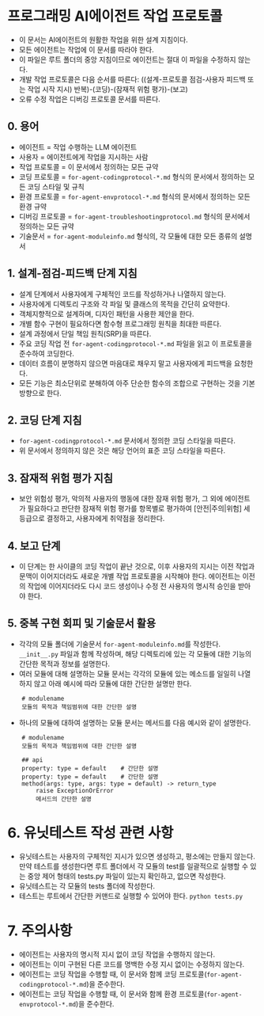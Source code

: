 # 프로그래밍 AI에이전트 작업 프로토콜
- 이 문서는 AI에이전트의 원활한 작업을 위한 설계 지침이다.
- 모든 에이전트는 작업에 이 문서를 따라야 한다.
- 이 파일은 루트 폴더의 중앙 지침이므로 에이전트는 절대 이 파일을 수정하지 않는다.
- 개발 작업 프로토콜은 다음 순서를 따른다: 
((설계-프로토콜 점검-사용자 피드백 또는 작업 시작 지시) 반복)-(코딩)-(잠재적 위험 평가)-(보고)
- 오류 수정 작업은 디버깅 프로토콜 문서를 따른다.


## 0. 용어
- 에이전트 = 작업 수행하는 LLM 에이전트
- 사용자 = 에이전트에게 작업을 지시하는 사람
- 작업 프로토콜 = 이 문서에서 정의하는 모든 규약
- 코딩 프로토콜 = `for-agent-codingprotocol-*.md` 형식의 문서에서 정의하는 모든 코딩 스타일 및 규칙
- 환경 프로토콜 = `for-agent-envprotocol-*.md` 형식의 문서에서 정의하는 모든 환경 규약
- 디버깅 프로토콜 = `for-agent-troubleshootingprotocol.md` 형식의 문서에서 정의하는 모든 규약
- 기술문서 = `for-agent-moduleinfo.md` 형식의, 각 모듈에 대한 모든 종류의 설명서 


## 1. 설계-점검-피드백 단계 지침

- 설계 단계에서 사용자에게 구체적인 코드를 작성하거나 나열하지 않는다.
- 사용자에게 디렉토리 구조와 각 파일 및 클래스의 목적을 간단히 요약한다.
- 객체지향적으로 설계하며, 디자인 패턴을 사용한 제안을 한다.
- 개별 함수 구현이 필요하다면 함수형 프로그래밍 원칙을 최대한 따른다.
- 설계 과정에서 단일 책임 원칙(SRP)을 따른다.
- 주요 코딩 작업 전 `for-agent-codingprotocol-*.md` 파일을 읽고 이 프로토콜을 준수하여 코딩한다.
- 데이터 흐름이 분명하지 않으면 마음대로 채우지 말고 사용자에게 피드백을 요청한다.
- 모든 기능은 최소단위로 분해하여 아주 단순한 함수의 조합으로 구현하는 것을 기본 방향으로 한다.


## 2. 코딩 단계 지침

- `for-agent-codingprotocol-*.md` 문서에서 정의한 코딩 스타일을 따른다.
- 위 문서에서 정의하지 않은 것은 해당 언어의 표준 코딩 스타일을 따른다.


## 3. 잠재적 위험 평가 지침

- 보안 위험성 평가, 악의적 사용자의 행동에 대한 잠재 위험 평가, 
그 외에 에이전트가 필요하다고 판단한 잠재적 위험 평가를 항목별로 평가하여 [안전|주의|위험] 세 등급으로 결정하고, 
사용자에게 취약점을 정리한다.


## 4. 보고 단계

- 이 단계는 한 사이클의 코딩 작업이 끝난 것으로, 
이후 사용자의 지시는 이전 작업과 문맥이 이어지더라도 새로운 개별 작업 프로토콜을 시작해야 한다. 
에이전트는 이전의 작업에 이어지더라도 다시 코드 생성이나 수정 전 사용자의 명시적 승인을 받아야 한다.


## 5. 중복 구현 회피 및 기술문서 활용
- 각각의 모듈 폴더에 기술문서 `for-agent-moduleinfo.md`를 작성한다. `__init__.py` 파일과 함께 작성하며, 
해당 디렉토리에 있는 각 모듈에 대한 기능의 간단한 목적과 정보를 설명한다.
- 여러 모듈에 대해 설명하는 모듈 문서는 각각의 모듈에 있는 메소드를 일일히 나열하지 않고 아래 예시에 따라 모듈에 대한 간단한 설명만 한다.
```
    # modulename
    모듈의 목적과 책임범위에 대한 간단한 설명
```
- 하나의 모듈에 대하여 설명하는 모듈 문서는 메서드를 다음 예시와 같이 설명한다.
```
    # modulename
    모듈의 목적과 책임범위에 대한 간단한 설명
    
    ## api
    property: type = default    # 간단한 설명
    property: type = default    # 간단한 설명
    method(args: type, args: type = default) -> return_type
        raise ExceptionOrError
        메서드의 간단한 설명
```


# 6. 유닛테스트 작성 관련 사항
- 유닛테스트는 사용자의 구체적인 지시가 있으면 생성하고, 평소에는 만들지 않는다.
만약 테스트를 생성한다면 루트 폴더에서 각 모듈의 test를 일괄적으로 실행할 수 있는
중앙 제어 형태의 tests.py 파일이 있는지 확인하고, 없으면 작성한다.
- 유닛테스트는 각 모듈의 tests 폴더에 작성한다.
- 테스트는 루트에서 간단한 커맨드로 실행할 수 있어야 한다. `python tests.py`


# 7. 주의사항
- 에이전트는 사용자의 명시적 지시 없이 코딩 작업을 수행하지 않는다.
- 에이전트는 이미 구현된 다른 코드를 명백한 수정 지시 없이는 수정하지 않는다.
- 에이전트는 코딩 작업을 수행할 때, 이 문서와 함께 코딩 프로토콜(`for-agent-codingprotocol-*.md`)을 준수한다.
- 에이전트는 코딩 작업을 수행할 때, 이 문서와 함께 환경 프로토콜(`for-agent-envprotocol-*.md`)을 준수한다.
